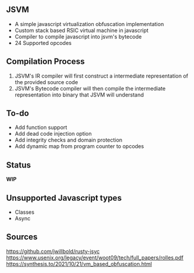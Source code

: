 ## JSVM

- A simple javascript virtualization obfuscation implementation
- Custom stack based RSIC virtual machine in javascript
- Compiler to compile javascript into jsvm's bytecode
- 24 Supported opcodes


## Compilation Process

1) JSVM's IR compiler will first construct a intermediate representation of the provided source code
2) JSVM's Bytecode compiler will then compile the intermediate representation into binary that JSVM will understand

## To-do

- Add function support
- Add dead code injection option
- Add integrity checks and domain protection
- Add dynamic map from program counter to opcodes

## Status

**WIP**

## Unsupported Javascript types

- Classes
- Async


## Sources
https://github.com/jwillbold/rusty-jsyc
https://www.usenix.org/legacy/event/woot09/tech/full_papers/rolles.pdf
https://synthesis.to/2021/10/21/vm_based_obfuscation.html
